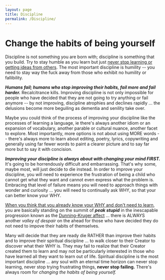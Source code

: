 ```yaml
---
layout: page
title: Discipline
permalink: /Discipline/
---
```



# Change the habits of being yourself

Discipline is not something you are born with; discipline is something that you build. Try to stay humble as you learn but just [never stop learning or getting ideas from others](https://twitter.com/hakluke/status/1513290733624737797). The most important discipline is humility -- you need to stay way the fuck away from those who exhibit no humility or fallibility. 

***Humans fail; humans who stop improving their habits, fail more and fail harder.*** Recalcitrance kills. Improving discipline is not only impossible for people who have decided that they are not going to try anything or fail anymore -- by not improving, discipline atrophies and declines rapidly ... the delusions become more beguiling as dementia and senility take over.

Maybe you could think of the process of improving your discipline like the processes of learning a language, ie there's always another idiom or an expansion of vocabulary, another parable or cultural nuance, another facet to explore. Most importantly, more options is not about using MORE words -- there's always more to learn about editing, poetry, lyrics, copywriting and generally using far fewer words to paint a clearer picture and to say far more but to say it with concision.  

***Improving your discipline is always about with changing your mind FIRST.*** It's going to be horrendously difficult and embarrassing. That's why some, maybe most, will just decide to die instead. In order to improve your discipline, you will need to experience the frustration of being a child who cannot get what they want and cannot even express what the problem is.  Embracing that level of failure means you will need to approach things with wonder and curiosity ... you will need to continually ask WHY, so that your can better know your WHY. 

[When you think that you already know your WHY and don't need to learn](https://twitter.com/thelahdeda/status/1513374440117379072/photo/1), you are basically standing on the summit of ***peak stupid*** in the inescapable progression known as the [Dunning-Kruger affect](https://en.wikipedia.org/wiki/Dunning%E2%80%93Kruger_effect) ... there is ALWAYS another *valley of despair* on the ahead for those who have decided they do not need to impove their habits of themselves.

Many will decide that they are ready die RATHER than improve their habits and to improve their spiritual discipline ...  to walk closer to their Creator to discover what their WHY is. They may fail to realize that their Creator created them to learn and may not be particularly interested in those who have learned all they want to learn out of life. Spiritual discipline is the most important discipline ... any soul with an eternal time horizon can never stop learning, never stop trying frustrating things, **never stop failing.** There's always room for *changing the habits of being yourself.*

